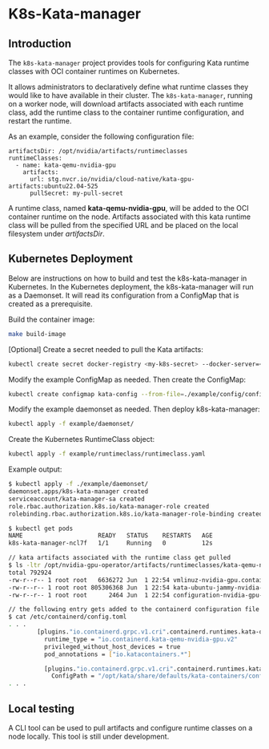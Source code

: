 # K8s-Kata-manager

## Introduction

The ``k8s-kata-manager`` project provides tools for configuring Kata runtime classes with OCI container runtimes on Kubernetes.

It allows administrators to declaratively define what runtime classes they would like to have available in their cluster.
The ``k8s-kata-manager``, running on a worker node,  will download artifacts associated with each runtime class, add the
runtime class to the container runtime configuration, and restart the runtime.

As an example, consider the following configuration file:

```
artifactsDir: /opt/nvidia/artifacts/runtimeclasses
runtimeClasses:
  - name: kata-qemu-nvidia-gpu
    artifacts:
      url: stg.nvcr.io/nvidia/cloud-native/kata-gpu-artifacts:ubuntu22.04-525
      pullSecret: my-pull-secret
```

A runtime class, named **kata-qemu-nvidia-gpu**, will be added to the OCI container runtime on the node. Artifacts
associated with this kata runtime class will be pulled from the specified URL and be placed on the local filesystem
under *artifactsDir*.

## Kubernetes Deployment

Below are instructions on how to build and test the k8s-kata-manager in Kubernetes. In the Kubernetes deployment,
the k8s-kata-manager will run as a Daemonset. It will read its configuration from a ConfigMap that is created
as a prerequisite.

Build the container image:

```bash
make build-image
```

[Optional] Create a secret needed to pull the Kata artifacts:

```bash
kubectl create secret docker-registry <my-k8s-secret> --docker-server=<your-registry-server> --docker-username=<your-name> --docker-password=<your-pword> --docker-email=<your-email>
```

Modify the example ConfigMap as needed. Then create the ConfigMap:

```bash
kubectl create configmap kata-config --from-file=./example/config/configmap.yaml
```

Modify the example daemonset as needed. Then deploy k8s-kata-manager:

```bash
kubectl apply -f example/daemonset/
```

Create the Kubernetes RuntimeClass object:

```bash
kubectl apply -f example/runtimeclass/runtimeclass.yaml
```

Example output:
```bash
$ kubectl apply -f ./example/daemonset/
daemonset.apps/k8s-kata-manager created
serviceaccount/kata-manager-sa created
role.rbac.authorization.k8s.io/kata-manager-role created
rolebinding.rbac.authorization.k8s.io/kata-manager-role-binding created

$ kubectl get pods
NAME                     READY   STATUS    RESTARTS   AGE
k8s-kata-manager-ncl7f   1/1     Running   0          12s

// kata artifacts associated with the runtime class get pulled
$ ls -ltr /opt/nvidia-gpu-operator/artifacts/runtimeclasses/kata-qemu-nvidia-gpu/
total 792924
-rw-r--r-- 1 root root   6636272 Jun  1 22:54 vmlinuz-nvidia-gpu.container
-rw-r--r-- 1 root root 805306368 Jun  1 22:54 kata-ubuntu-jammy-nvidia-gpu.image
-rw-r--r-- 1 root root      2464 Jun  1 22:54 configuration-nvidia-gpu-qemu.toml

// the following entry gets added to the containerd configuration file
$ cat /etc/containerd/config.toml
. . .
        [plugins."io.containerd.grpc.v1.cri".containerd.runtimes.kata-qemu-nvidia-gpu]
          runtime_type = "io.containerd.kata-qemu-nvidia-gpu.v2"
          privileged_without_host_devices = true
          pod_annotations = ["io.katacontainers.*"]

          [plugins."io.containerd.grpc.v1.cri".containerd.runtimes.kata-qemu-nvidia-gpu.options]
            ConfigPath = "/opt/kata/share/defaults/kata-containers/configuration-qemu-nvidia-gpu.toml"
. . .
```

## Local testing

A CLI tool can be used to pull artifacts and configure runtime classes on a node locally.
This tool is still under development.

